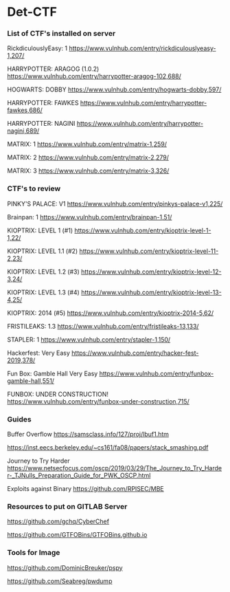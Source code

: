 # Det-CTF

### List of CTF's installed on server

RickdiculouslyEasy: 1 
https://www.vulnhub.com/entry/rickdiculouslyeasy-1,207/

HARRYPOTTER: ARAGOG (1.0.2)
https://www.vulnhub.com/entry/harrypotter-aragog-102,688/

HOGWARTS: DOBBY
https://www.vulnhub.com/entry/hogwarts-dobby,597/

HARRYPOTTER: FAWKES
https://www.vulnhub.com/entry/harrypotter-fawkes,686/

HARRYPOTTER: NAGINI
https://www.vulnhub.com/entry/harrypotter-nagini,689/

MATRIX: 1
https://www.vulnhub.com/entry/matrix-1,259/

MATRIX: 2
https://www.vulnhub.com/entry/matrix-2,279/

MATRIX: 3
https://www.vulnhub.com/entry/matrix-3,326/

### CTF's to review

PINKY'S PALACE: V1
https://www.vulnhub.com/entry/pinkys-palace-v1,225/

Brainpan: 1
https://www.vulnhub.com/entry/brainpan-1,51/

KIOPTRIX: LEVEL 1 (#1)
https://www.vulnhub.com/entry/kioptrix-level-1-1,22/

KIOPTRIX: LEVEL 1.1 (#2)
https://www.vulnhub.com/entry/kioptrix-level-11-2,23/

KIOPTRIX: LEVEL 1.2 (#3)
https://www.vulnhub.com/entry/kioptrix-level-12-3,24/

KIOPTRIX: LEVEL 1.3 (#4)
https://www.vulnhub.com/entry/kioptrix-level-13-4,25/

KIOPTRIX: 2014 (#5)
https://www.vulnhub.com/entry/kioptrix-2014-5,62/

FRISTILEAKS: 1.3
https://www.vulnhub.com/entry/fristileaks-13,133/

STAPLER: 1
https://www.vulnhub.com/entry/stapler-1,150/

Hackerfest: Very Easy
https://www.vulnhub.com/entry/hacker-fest-2019,378/

Fun Box: Gamble Hall Very Easy
https://www.vulnhub.com/entry/funbox-gamble-hall,551/

FUNBOX: UNDER CONSTRUCTION!
https://www.vulnhub.com/entry/funbox-under-construction,715/





### Guides

Buffer Overflow
https://samsclass.info/127/proj/lbuf1.htm

https://inst.eecs.berkeley.edu/~cs161/fa08/papers/stack_smashing.pdf

Journey to Try Harder
https://www.netsecfocus.com/oscp/2019/03/29/The_Journey_to_Try_Harder-_TJNulls_Preparation_Guide_for_PWK_OSCP.html

Exploits against Binary
https://github.com/RPISEC/MBE

### Resources to put on GITLAB Server

https://github.com/gchq/CyberChef

https://github.com/GTFOBins/GTFOBins.github.io

### Tools for Image
https://github.com/DominicBreuker/pspy

https://github.com/Seabreg/pwdump


